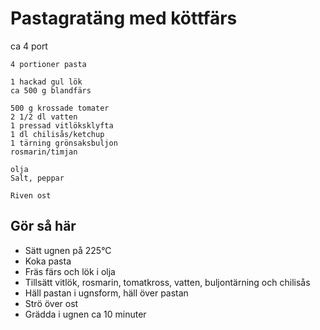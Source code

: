 # Pastagratäng med köttfärs
ca 4 port
```
4 portioner pasta

1 hackad gul lök
ca 500 g blandfärs

500 g krossade tomater
2 1/2 dl vatten
1 pressad vitlöksklyfta
1 dl chilisås/ketchup
1 tärning grönsaksbuljon
rosmarin/timjan

olja
Salt, peppar

Riven ost
```

## Gör så här
* Sätt ugnen på 225°C
* Koka pasta
* Fräs färs och lök i olja
* Tillsätt vitlök, rosmarin, tomatkross, vatten, buljontärning och chilisås
* Häll pastan i ugnsform, häll över pastan
* Strö över ost
* Grädda i ugnen ca 10 minuter
